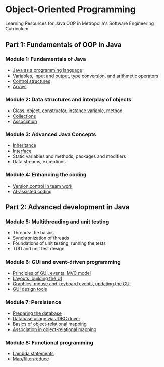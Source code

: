 # Object-Oriented Programming
Learning Resources for Java OOP in Metropolia's Software Engineering Curriculum

## Part 1: Fundamentals of OOP in Java

### Module 1: Fundamentals of Java
- [Java as a programming language](1.1_Java_as_a_programming_language.md)
- [Variables, input and output, type conversion, and arithmetic operators](1.2._Variables,_input_and_output,_type_conversion,_and_arithmetic_operators.md)
- [Control structures](1.3_Control_structures.md)
- [Arrays](1.4_Arrays.md)

### Module 2: Data structures and interplay of objects
- [Class, object, constructor, instance variable, method](2.1_Class_object_constructor_instance_variable_method.md)
- [Collections](2.2_Collections.md)
- [Association](2.3_Association.md)

### Module 3: Advanced Java Concepts
- [Inheritance](3.1_Inheritance.md)
- [Interface](3.2_Interface.md)
- Static variables and methods, packages and modifiers
- Data streams, exceptions

### Module 4: Enhancing the coding
- [Version control in team work](4.1_Version_control_in_team_work.md)
- [AI-assisted coding](4.2_AI-assisted_coding.md)

## Part 2: Advanced development in Java

### Module 5: Multithreading and unit testing
- Threads: the basics
- Synchronization of threads
- Foundations of unit testing, running the tests
- TDD and unit test design

### Module 6: GUI and event-driven programming
- [Principles of GUI, events, MVC model](6.1_Principles_of_GUI,_events,_MVC_model.md)
- [Layouts, building the UI](6.2_Layouts,_building_the_UI.md)
- [Graphics, mouse and keyboard events, updating the GUI](6.3_Graphics,_mouse_and_keyboard_events,_updating_the_GUI.md)
- [GUI design tools](6.4_GUI_design_tools.md)

### Module 7: Persistence
- [Preparing the database](7.1_Preparing_the_database_and_the_connection.md)
- [Database usage via JDBC driver](7.2_Database_usage_via_JDBC_driver.md)
- [Basics of object-relational mapping](7.3_Basics_of_object-relational_mapping.md)
- [Association in object-relational mapping](7.4_Association_in_object-relational_mapping.md)

### Module 8: Functional programming
- [Lambda statements](8.1_Lambda.md)
- [Map/filter/reduce](8.2_Functional.md)
